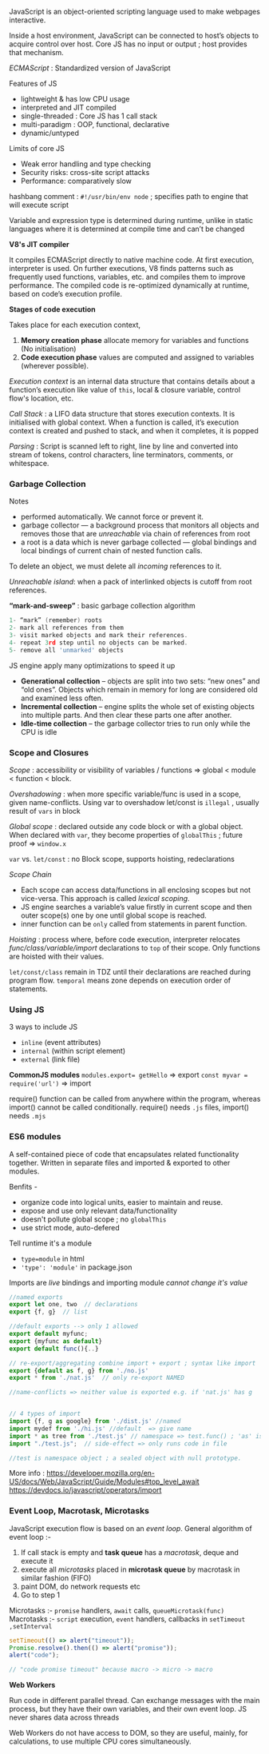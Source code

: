 JavaScript is an object-oriented scripting language used to make webpages interactive. 

Inside a host environment, JavaScript can be connected to host’s objects to acquire control over host. Core JS has no input or output ; host provides that mechanism.

_ECMAScript_ : Standardized version of JavaScript 

Features of JS
 - lightweight & has low CPU usage
 - interpreted and JIT compiled
 - single-threaded : Core JS has 1 call stack
 - multi-paradigm : OOP, functional, declarative
 - dynamic/untyped

Limits of core JS
 - Weak error handling and type checking
 - Security risks: cross-site script attacks
 - Performance: comparatively slow

hashbang comment : `#!/usr/bin/env node` ; specifies path to engine that will execute script

Variable and expression type is determined during runtime, unlike in static languages where it is determined at compile time and can’t be changed


__V8's JIT compiler__

It compiles ECMAScript directly to native machine code.
At first execution, interpreter is used. On further executions, V8 finds patterns such as frequently used functions, variables, etc. and compiles them to improve performance. The compiled code is re-optimized dynamically at runtime, based on code’s execution profile.


__Stages of code execution__

Takes place for each execution context,

 1. **Memory creation phase** allocate memory for variables and functions (No initialisation)
 2. **Code execution phase** values are computed and assigned to variables (wherever possible). 

_Execution context_ is an internal data structure that contains details about a function’s execution like value of `this`, local & closure variable, control flow's location, etc.

_Call Stack_ : a LIFO data structure that stores execution contexts. It is initialised with global context. When a function is called, it’s execution context is created and pushed to stack, and when it completes, it is popped

_Parsing_ : Script is scanned left to right, line by line and converted into stream of tokens, control characters, line terminators, comments, or whitespace. 


### Garbage Collection

Notes
 - performed automatically. We cannot force or prevent it.
 - garbage collector — a background process that monitors all objects and removes those that are _unreachable_ via chain of references from root
 - a root is a data which is never garbage collected — global bindings and local bindings of current chain of nested function calls.

To delete an object, we must delete all _incoming_ references to it. 

_Unreachable island_: when a pack of interlinked objects is cutoff from root references.

**“mark-and-sweep”** : basic garbage collection algorithm

```go
1- “mark” (remember) roots
2- mark all references from them
3- visit marked objects and mark their references. 
4- repeat 3rd step until no objects can be marked.
5- remove all 'unmarked' objects
```

JS engine apply many optimizations to speed it up

 - **Generational collection** – objects are split into two sets: “new ones” and “old ones”. Objects which remain in memory for long are considered old and examined less often.
 - **Incremental collection** – engine splits the whole set of existing objects into multiple parts. And then clear these parts one after another.
 - **Idle-time collection** – the garbage collector tries to run only while the CPU is idle


### Scope and Closures

_Scope_ : accessibility or visibility of variables / functions ⇒ global < module < function < block.

_Overshadowing_ : when more specific variable/func is used in a scope, given name-conflicts. Using var to overshadow let/const is `illegal` , usually result of `vars` in block

_Global scope_ : declared outside any code block or with a global object. When declared with `var`, they become properties of `globalThis` ; future proof => `window.x`


`var` vs. `let/const` : no Block scope, supports hoisting, redeclarations

_Scope Chain_ 
  - Each scope can access data/functions in all enclosing scopes but not vice-versa. This approach is called *lexical scoping*. 
  - JS engine searches a variable’s value firstly in current scope and then outer scope(s) one by one until global scope is reached.
  - inner function can be `only` called from statements in parent function.

_Hoisting_ : process where, before code execution, interpreter relocates _func/class/variable/import_ declarations to `top` of their scope. Only functions are hoisted with their values. 

`let/const/class` remain in TDZ until their declarations are reached during program flow. `temporal` means zone depends on execution order of statements.


### Using JS 

3 ways to include JS 
  - `inline` (event attributes) 
  - `internal` (within script element)
  - `external` (link file)


__CommonJS modules__
`modules.export= getHello` => export
`const myvar = require('url')` => import

require() function can be called from anywhere within the program, whereas import() cannot be called conditionally. require() needs `.js` files, import() needs `.mjs`


### ES6 modules

A self-contained piece of code that encapsulates related functionality together. Written in separate files and imported & exported to other modules. 

Benfits -
  - organize code into logical units, easier to maintain and reuse.
  - expose and use only relevant data/functionality
  - doesn't pollute global scope  ; no `globalThis`
  - use strict mode, auto-defered 

Tell runtime it's a module
  - `type=module` in html
  - `'type': 'module'` in package.json


Imports are _live_ bindings and importing module _cannot change it's value_


```js
//named exports
export let one, two  // declarations
export {f, g}  // list 

//default exports --> only 1 allowed
export default myfunc; 
export {myfunc as default} 
export default func(){..} 

// re-export/aggregating combine import + export ; syntax like import
export {default as f, g} from './no.js' 
export * from './nat.js'  // only re-export NAMED

//name-conflicts => neither value is exported e.g. if 'nat.js' has g


// 4 types of import
import {f, g as google} from './dist.js' //named 
import mydef from './hi.js' //default  => give name
import * as tree from './test.js' // namespace => test.func() ; 'as' is mandatory
import "./test.js";  // side-effect => only runs code in file

//test is namespace object ; a sealed object with null prototype. 
```

More info : https://developer.mozilla.org/en-US/docs/Web/JavaScript/Guide/Modules#top_level_await
https://devdocs.io/javascript/operators/import

### Event Loop, Macrotask, Microtasks

JavaScript execution flow is based on an *event loop*. General algorithm of event loop :- 
1. If call stack is empty and **task queue** has a *macrotask*, deque and execute it
2. execute all *microtasks* placed in **microtask queue** by macrotask in similar fashion (FIFO)
3. paint DOM, do network requests etc
4. Go to step 1

Microtasks :- `promise` handlers, `await` calls, `queueMicrotask(func)` 
Macrotasks :- `script` execution, `event` handlers, callbacks in  `setTimeout ,setInterval`

```js
setTimeout(() => alert("timeout")); 
Promise.resolve().then(() => alert("promise"));
alert("code");

// "code promise timeout" because macro -> micro -> macro
```


**Web Workers**

Run code in different parallel thread. Can exchange messages with the main process, but they have their own variables, and their own event loop.  JS never shares data across threads

Web Workers do not have access to DOM, so they are useful, mainly, for calculations, to use multiple CPU cores simultaneously.